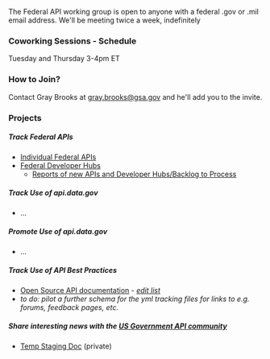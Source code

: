 
The Federal API working group is open to anyone with a federal .gov or .mil email address.  We'll be meeting twice a week, indefinitely

### Coworking Sessions - Schedule 

Tuesday and Thursday 3-4pm ET

### How to Join? 

Contact Gray Brooks at gray.brooks@gsa.gov and he'll add you to the invite.  

### Projects 

##### Track Federal APIs 

* [Individual Federal APIs](https://github.com/18F/API-All-the-X/blob/18f-pages/_data/individual_apis.yml)
* [Federal Developer Hubs](https://github.com/18F/API-All-the-X/blob/18f-pages/_data/developer_hubs.yml)
  * [Reports of new APIs and Developer Hubs/Backlog to Process](https://github.com/GSA/slash-developer-pages/issues?q=is%3Aopen+sort%3Acreated-desc)

##### Track Use of api.data.gov 

* ...

##### Promote Use of api.data.gov 

* ...

##### Track Use of API Best Practices 

* [Open Source API documentation](https://api-all-the-x.18f.gov/pages/open_source_documentation/) - _[edit list](https://github.com/18F/API-All-the-X/edit/18f-pages/pages/open_source_documentation.md)_
* _to do: pilot a further schema for the yml tracking files for links to e.g. forums, feedback pages, etc._ 

##### Share interesting news with the [US Government API community](https://groups.google.com/forum/?nomobile=true#!forum/us-government-apis)

* [Temp Staging Doc](https://docs.google.com/document/d/1Jmw00m-xi2shi8o5eXdq4zryV1EzN1BsZlrJo5bqfGE/edit) (private)
